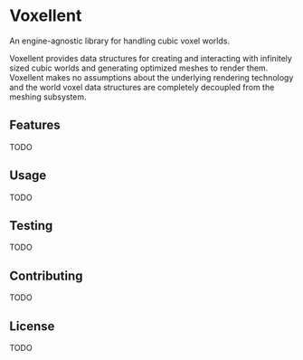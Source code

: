 # Voxellent

An engine-agnostic library for handling cubic voxel worlds.

Voxellent provides data structures for creating and interacting with infinitely sized cubic worlds and generating optimized meshes to render them. Voxellent makes no assumptions about the underlying rendering technology and the world voxel data structures are completely decoupled from the meshing subsystem.

## Features

TODO

## Usage

TODO

## Testing

TODO

## Contributing

TODO

## License

TODO
